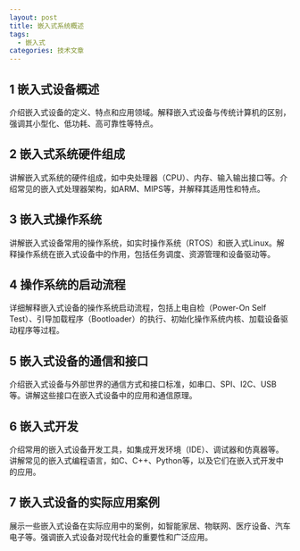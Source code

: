 ```yaml
---
layout: post
title: 嵌入式系统概述
tags:
  - 嵌入式
categories: 技术文章
---
```


## 1 嵌入式设备概述
介绍嵌入式设备的定义、特点和应用领域。解释嵌入式设备与传统计算机的区别，强调其小型化、低功耗、高可靠性等特点。

## 2 嵌入式系统硬件组成

讲解嵌入式系统的硬件组成，如中央处理器（CPU）、内存、输入输出接口等。介绍常见的嵌入式处理器架构，如ARM、MIPS等，并解释其适用性和特点。

## 3 嵌入式操作系统

讲解嵌入式设备常用的操作系统，如实时操作系统（RTOS）和嵌入式Linux。解释操作系统在嵌入式设备中的作用，包括任务调度、资源管理和设备驱动等。

## 4 操作系统的启动流程

详细解释嵌入式设备的操作系统启动流程，包括上电自检（Power-On Self Test）、引导加载程序（Bootloader）的执行、初始化操作系统内核、加载设备驱动程序等过程。

## 5 嵌入式设备的通信和接口

介绍嵌入式设备与外部世界的通信方式和接口标准，如串口、SPI、I2C、USB等。讲解这些接口在嵌入式设备中的应用和通信原理。

## 6 嵌入式开发

介绍常用的嵌入式设备开发工具，如集成开发环境（IDE）、调试器和仿真器等。讲解常见的嵌入式编程语言，如C、C++、Python等，以及它们在嵌入式开发中的应用。

## 7 嵌入式设备的实际应用案例

展示一些嵌入式设备在实际应用中的案例，如智能家居、物联网、医疗设备、汽车电子等。强调嵌入式设备对现代社会的重要性和广泛应用。